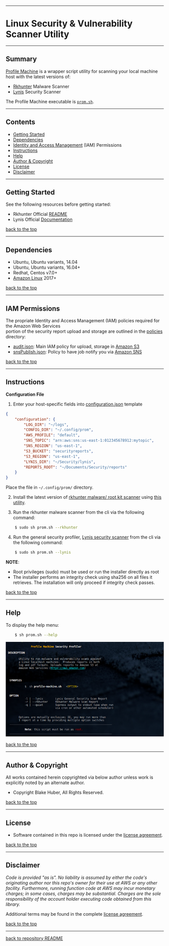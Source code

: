 <a name="top"></a>
* * *
# Linux Security & Vulnerability Scanner Utility
* * *
## Summary

[Profile Machine](https://github.com/fstab50/gensec/tree/master/profile-machine) is a wrapper script utility for scanning your local machine host with the latest versions of:

* [Rkhunter](https://en.wikipedia.org/wiki/Rkhunter) Malware Scanner
* [Lynis](https://github.com/CISOfy/lynis) Security Scanner

The Profile Machine executable is [`prom.sh`](./prom.sh).

* * *

## Contents

* [Getting Started](#getting-started)
* [Dependencies](#dependencies)
* [Identity and Access Management](#iam-permissions) (IAM) Permissions
* [Instructions](#instructions)
* [Help](#help)
* [Author & Copyright](#author--copyright)
* [License](#license)
* [Disclaimer](#disclaimer)


* * *

## Getting Started

See the following resources before getting started:

* Rkhunter Official [README](https://sourceforge.net/p/rkhunter/rkh_code/ci/master/tree/files/README)
* Lynis Official [Documentation](https://cisofy.com/documentation/lynis)

[back to the top](#top)

* * *

## Dependencies

* Ubuntu, Ubuntu variants, 14.04
* Ubuntu, Ubuntu variants, 16.04+
* Redhat, Centos v7.0+
* [Amazon Linux](https://aws.amazon.com/amazon-linux-ami) 2017+

[back to the top](#top)

* * *

## IAM Permissions

The propriate Identity and Access Management (IAM) policies required for the Amazon Web Services  
portion of the security report upload and storage are outlined in the [policies](./policies) directory:

* [audit.json](./policies/audit.json): Main IAM policy for upload, storage in [Amazon S3](https://aws.amazon.com/s3)
* [snsPublish.json](./policies/snsPublish.json): Policy to have job notify you via [Amazon SNS](https://aws.amazon.com/sns)

[back to the top](#top)

* * *
## Instructions

**Configuration File**  
1. Enter your host-specific fields into [configuration.json](./config/configuration.json) template

```json
{
    "configuration": {
        "LOG_DIR": "~/logs",
        "CONFIG_DIR": "~/.config/prom",
        "AWS_PROFILE": "default",
        "SNS_TOPIC": "arn:aws:sns:us-east-1:012345678912:mytopic",
        "SNS_REGION": "us-east-1",
        "S3_BUCKET": "securityreports",
        "S3_REGION": "us-east-1",
        "LYNIS_DIR": "~/Security/lynis",
        "REPORTS_ROOT": "~/Documents/Security/reports"
    }
}
```

Place the file in `~/.config/prom/` directory.

2. Install the latest version of [rkhunter malware/ root kit scanner](https://en.wikipedia.org/wiki/Rkhunter) using [this utility](https://github.com/fstab50/gensec/tree/develop/rkhunter).

3. Run the rkhunter malware scanner from the cli via the following command:

```bash
    $ sudo sh prom.sh --rkhunter
```

4. Run the general security profiler,  [Lynis security scanner](https://github.com/CISOfy/lynis) from the cli via the following command:

```bash
    $ sudo sh prom.sh --lynis
```

**NOTE**:
* Root privileges (sudo) must be used or run the installer directly as root
* The installer performs an integrity check using sha256 on all files it
retrieves.  The installation will only proceed if integrity check passes.

[back to the top](#top)

* * *

## Help

To display the help menu:

```bash
    $ sh prom.sh --help
```

[![help](./assets/help-menu.png)](https://rawgithub.com/fstab50/gensec/master/profile-machine/assets/help-menu.png)


[back to the top](#top)

* * *

## Author & Copyright

All works contained herein copyrighted via below author unless work is explicitly noted by an alternate author.

* Copyright Blake Huber, All Rights Reserved.

[back to the top](#top)

* * *

## License

* Software contained in this repo is licensed under the [license agreement](./LICENSE.md).

[back to the top](#top)

* * *

## Disclaimer

*Code is provided "as is". No liability is assumed by either the code's originating author nor this repo's owner for their use at AWS or any other facility. Furthermore, running function code at AWS may incur monetary charges; in some cases, charges may be substantial. Charges are the sole responsibility of the account holder executing code obtained from this library.*

Additional terms may be found in the complete [license agreement](./LICENSE.md).

[back to the top](#top)

* * *

[back to repository README](../README.md)
